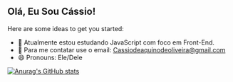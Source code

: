 ## Olá, Eu Sou Cássio!

Here are some ideas to get you started:

- 🔭 Atualmente estou estudando JavaScript com foco em Front-End.
- 💬 Para me contatar use o email: Cassiodeaquinodeoliveira@gmail.com
- 😄 Pronouns: Ele/Dele

[![Anurag's GitHub stats](https://github-readme-stats.vercel.app/apiCassio-Aquinoanuraghazra)](https://github.com/anuraghazra/github-readme-stats)
